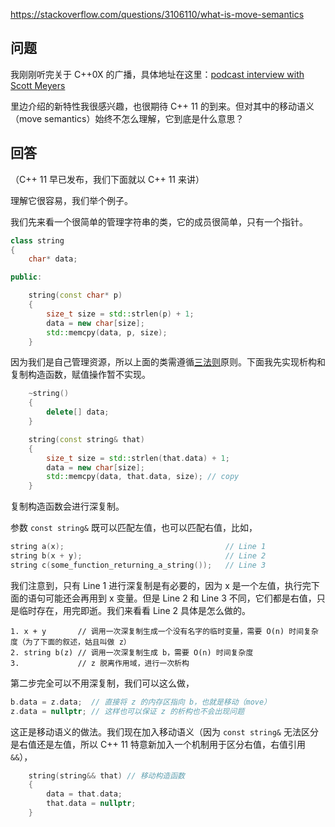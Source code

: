<https://stackoverflow.com/questions/3106110/what-is-move-semantics>

## 问题

我刚刚听完关于 C++0X 的广播，具体地址在这里：[podcast interview with Scott Meyers](http://www.se-radio.net/2010/04/episode-159-c-0x-with-scott-meyers/)

里边介绍的新特性我很感兴趣，也很期待 C++ 11 的到来。但对其中的移动语义（move semantics）始终不怎么理解，它到底是什么意思？

## 回答

（C++ 11 早已发布，我们下面就以 C++ 11 来讲）

理解它很容易，我们举个例子。

我们先来看一个很简单的管理字符串的类，它的成员很简单，只有一个指针。

```c++
class string
{
    char* data;

public:

    string(const char* p)
    {
        size_t size = std::strlen(p) + 1;
        data = new char[size];
        std::memcpy(data, p, size);
    }

```

因为我们是自己管理资源，所以上面的类需遵循[三法则](http://en.wikipedia.org/wiki/Rule_of_three_%28C++_programming%29)原则。下面我先实现析构和复制构造函数，赋值操作暂不实现。

```c++
    ~string()
    {
        delete[] data;
    }

    string(const string& that)
    {
        size_t size = std::strlen(that.data) + 1;
        data = new char[size];
        std::memcpy(data, that.data, size); // copy
    }
```

复制构造函数会进行深复制。

参数 `const string&` 既可以匹配左值，也可以匹配右值，比如，

```c++
string a(x);                                    // Line 1
string b(x + y);                                // Line 2
string c(some_function_returning_a_string());   // Line 3
```

我们注意到，只有 Line 1 进行深复制是有必要的，因为 x 是一个左值，执行完下面的语句可能还会再用到 x 变量。但是 Line 2 和 Line 3 不同，它们都是右值，只是临时存在，用完即逝。我们来看看 Line 2 具体是怎么做的。

```
1. x + y       // 调用一次深复制生成一个没有名字的临时变量，需要 O(n) 时间复杂度（为了下面的叙述，姑且叫做 z）
2. string b(z) // 调用一次深复制生成 b，需要 O(n) 时间复杂度
3.             // z 脱离作用域，进行一次析构
```

第二步完全可以不用深复制，我们可以这么做，

```c++
b.data = z.data;  // 直接将 z 的内存区指向 b，也就是移动（move）
z.data = nullptr; // 这样也可以保证 z 的析构也不会出现问题
```

这正是移动语义的做法。我们现在加入移动语义（因为 `const string&` 无法区分是右值还是左值，所以 C++ 11 特意新加入一个机制用于区分右值，右值引用 `&&`），

```c++
    string(string&& that) // 移动构造函数
    {
        data = that.data;
        that.data = nullptr;
    }
```





